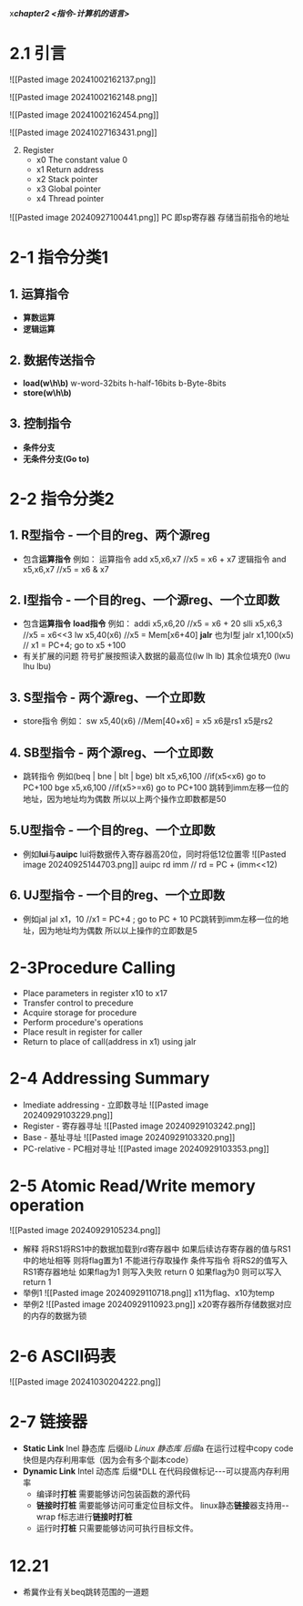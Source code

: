x***chapter2 <指令-计算机的语言>***
# 2.1 引言

![[Pasted image 20241002162137.png]]

![[Pasted image 20241002162148.png]]

![[Pasted image 20241002162454.png]]

![[Pasted image 20241027163431.png]]

2. Register
	* x0 The constant value 0
	* x1 Return address
	* x2 Stack pointer
	* x3 Global pointer
	* x4 Thread pointer

![[Pasted image 20240927100441.png]]
PC 即sp寄存器 存储当前指令的地址
# 2-1 指令分类1
## 1. **运算指令**
- **算数运算**
- **逻辑运算**

## 2. 数据传送指令
- **load(w\h\b)**
	w-word-32bits
	h-half-16bits
	b-Byte-8bits
- **store(w\h\b)**

## 3. 控制指令
- **条件分支**
- **无条件分支(Go to)**

# 2-2 指令分类2
## 1. R型指令 - 一个目的reg、两个源reg
- 包含**运算指令**
	例如：
	运算指令 add x5,x6,x7 //x5 = x6 + x7
	逻辑指令 and x5,x6,x7 //x5 = x6 & x7

## 2. I型指令 - 一个目的reg、一个源reg、一个立即数
- 包含**运算指令** **load指令**
	例如：
	addi x5,x6,20   //x5 = x6 + 20
	slli    x5,x6,3     //x5 = x6<<3
	lw     x5,40(x6) //x5 = Mem[x6+40]
	**jalr** 也为I型 
	jalr x1,100(x5)  // x1 = PC+4; go to x5 +100
- 有关扩展的问题
	符号扩展按照读入数据的最高位(lw lh lb)
	其余位填充0 (lwu lhu lbu)

## 3. S型指令 - 两个源reg、一个立即数
- store指令
	例如：
	sw x5,40(x6)  //Mem[40+x6] = x5
	x6是rs1
	x5是rs2

## 4. SB型指令 - 两个源reg、一个立即数
- 跳转指令
	例如(beq | bne | blt | bge)
	blt x5,x6,100   //if(x5<x6) go to PC+100
	bge x5,x6,100 //if(x5>=x6) go to PC+100 
	跳转到imm左移一位的地址，因为地址均为偶数
	所以以上两个操作立即数都是50
	
## 5.U型指令 - 一个目的reg、一个立即数
- 例如**lui**与**auipc**
	lui将数据传入寄存器高20位，同时将低12位置零
	![[Pasted image 20240925144703.png]]
	auipc rd imm   // rd = PC + (imm<<12)
	

## 6. UJ型指令 - 一个目的reg、一个立即数
- 例如jal
	jal x1，10  //x1 = PC+4 ; go to PC + 10
	PC跳转到imm左移一位的地址，因为地址均为偶数
	所以以上操作的立即数是5
# 2-3Procedure Calling
- Place parameters in register x10 to x17
- Transfer control to precedure
- Acquire storage for procedure
- Perform procedure's operations
- Place result in register for caller
- Return to place of call(address in x1) using jalr

# 2-4 Addressing Summary
- Imediate addressing - 立即数寻址
	![[Pasted image 20240929103229.png]]
- Register - 寄存器寻址
	![[Pasted image 20240929103242.png]]
- Base - 基址寻址
	![[Pasted image 20240929103320.png]]
- PC-relative - PC相对寻址
	![[Pasted image 20240929103353.png]]

# 2-5 Atomic Read/Write memory operation
![[Pasted image 20240929105234.png]]
- 解释
	将RS1将RS1中的数据加载到rd寄存器中
	如果后续访存寄存器的值与RS1中的地址相等
	则将flag置为1 不能进行存取操作
	条件写指令 将RS2的值写入RS1寄存器地址
	如果flag为1 则写入失败 return 0
	如果flag为0 则可以写入 return 1 
- 举例1
	![[Pasted image 20240929110718.png]]
	x11为flag、x10为temp
- 举例2
	![[Pasted image 20240929110923.png]]
	x20寄存器所存储数据对应的内存的数据为锁
# 2-6 ASCII码表
![[Pasted image 20241030204222.png]]

# 2-7 链接器
- **Static Link**
	Inel 静态库 后缀*lib
	Linux 静态库 后缀*a
	在运行过程中copy code 快但是内存利用率低（因为会有多个副本code）
- **Dynamic Link**
	Intel 动态库 后缀*DLL 
	在代码段做标记---可以提高内存利用率
	- 编译时**打桩**
		需要能够访问包装函数的源代码
	- **链接时打桩**
		需要能够访问可重定位目标文件。 linux静态**链接**器支持用--wrap f标志进行**链接时打桩**
	- 运行时**打桩**
		只需要能够访问可执行目标文件。



# 12.21
- 希冀作业有关beq跳转范围的一道题